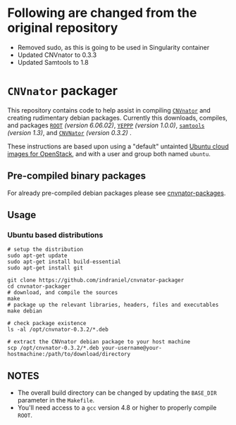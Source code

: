 # Following are changed from the original repository

* Removed sudo, as this is going to be used in Singularity container
* Updated CNVnator to 0.3.3
* Updated Samtools to 1.8

# `CNVnator` packager

This repository contains code to help assist in compiling [`CNVnator`][1] and creating rudimentary debian packages.  Currently this downloads, compiles, and packages [`ROOT`][2] _(version 6.06.02)_, [`YEPPP`][3] _(version 1.0.0)_, [`samtools`][4] _(version 1.3)_, and [`CNVNator`][1] _(version 0.3.2)_ .

These instructions are based upon using a "default" untainted [Ubuntu cloud images for OpenStack][6], and with a user and group both named `ubuntu`.

## Pre-compiled binary packages

For already pre-compiled debian packages please see [cnvnator-packages][5].

## Usage

### Ubuntu based distributions

    # setup the distribution
    sudo apt-get update
    sudo apt-get install build-essential
    sudo apt-get install git

    git clone https://github.com/indraniel/cnvnator-packager
    cd cnvnator-packager
    # download, and compile the sources 
    make
    # package up the relevant libraries, headers, files and executables
    make debian

    # check package existence
    ls -al /opt/cnvnator-0.3.2/*.deb
    
    # extract the CNVnator debian package to your host machine
    scp /opt/cnvnator-0.3.2/*.deb your-username@your-hostmachine:/path/to/download/directory

## NOTES

* The overall build directory can be changed by updating the `BASE_DIR` parameter in the `Makefile`.
* You'll need access to a `gcc` version 4.8 or higher to properly compile `ROOT`.

[1]: https://github.com/abyzovlab/CNVnator
[2]: https://root.cern.ch/
[3]: https://www.yeppp.info/
[4]: https://github.com/samtools/samtools
[5]: https://github.com/indraniel/cnvnator-packages
[6]: https://cloud-images.ubuntu.com

